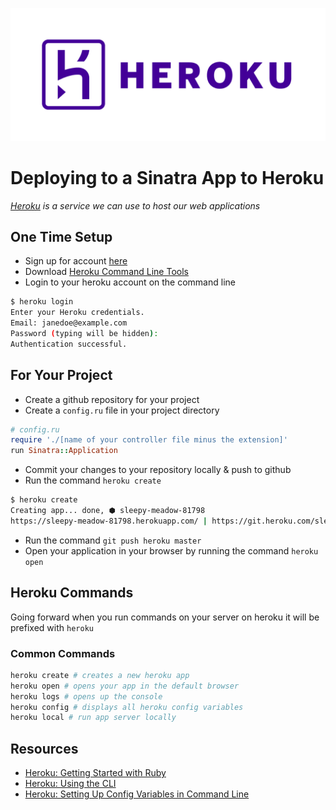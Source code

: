 ![Heroku](heroku.png)

# Deploying to a Sinatra App to Heroku

_[Heroku](https://www.heroku.com/) is a service we can use to host our web applications_

## One Time Setup
- Sign up for account [here](https://signup.heroku.com/dc)
- Download [Heroku Command Line Tools](https://devcenter.heroku.com/articles/heroku-cli#download-and-install)
- Login to your heroku account on the command line

```bash
$ heroku login
Enter your Heroku credentials.
Email: janedoe@example.com
Password (typing will be hidden):
Authentication successful.
```

## For Your Project
- Create a github repository for your project
- Create a `config.ru` file in your project directory

```ruby
# config.ru
require './[name of your controller file minus the extension]'
run Sinatra::Application
```

- Commit your changes to your repository locally & push to github
- Run the command `heroku create`

```bash
$ heroku create
Creating app... done, ⬢ sleepy-meadow-81798
https://sleepy-meadow-81798.herokuapp.com/ | https://git.heroku.com/sleepy-meadow-81798.git
```

- Run the command `git push heroku master`
- Open your application in your browser by running the command `heroku open`

## Heroku Commands

Going forward when you run commands on your server on heroku it will be prefixed with `heroku`

### Common Commands

```bash
heroku create # creates a new heroku app
heroku open # opens your app in the default browser
heroku logs # opens up the console
heroku config # displays all heroku config variables
heroku local # run app server locally
```

## Resources

- [Heroku: Getting Started with Ruby](https://devcenter.heroku.com/articles/getting-started-with-ruby#introduction)
- [Heroku: Using the CLI](https://devcenter.heroku.com/articles/using-the-cli)
- [Heroku: Setting Up Config Variables in Command Line](https://devcenter.heroku.com/articles/config-vars)